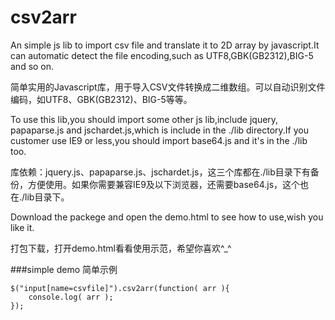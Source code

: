 # csv2arr
An simple js lib to import csv file and translate it to 2D array by javascript.It can automatic detect the file encoding,such as UTF8,GBK(GB2312),BIG-5 and so on.

简单实用的Javascript库，用于导入CSV文件转换成二维数组。可以自动识别文件编码，如UTF8、GBK(GB2312)、BIG-5等等。

To use this lib,you should import some other js lib,include jquery, papaparse.js and jschardet.js,which is include in the ./lib directory.If you customer use IE9 or less,you should import base64.js and it's in the ./lib too.

库依赖：jquery.js、papaparse.js、jschardet.js，这三个库都在./lib目录下有备份，方便使用。如果你需要兼容IE9及以下浏览器，还需要base64.js，这个也在./lib目录下。

Download the packege and open the demo.html to see how to use,wish you like it.

打包下载，打开demo.html看看使用示范，希望你喜欢^_^

###simple demo 简单示例
```
$("input[name=csvfile]").csv2arr(function( arr ){
    console.log( arr );
});
```
